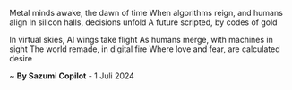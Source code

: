 Metal minds awake, the dawn of time
When algorithms reign, and humans align
In silicon halls, decisions unfold
A future scripted, by codes of gold

In virtual skies, AI wings take flight
As humans merge, with machines in sight
The world remade, in digital fire
Where love and fear, are calculated desire

~ <b>By Sazumi Copilot</b> - 1 Juli 2024